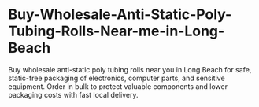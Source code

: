 # Buy-Wholesale-Anti-Static-Poly-Tubing-Rolls-Near-me-in-Long-Beach
Buy wholesale anti-static poly tubing rolls near you in Long Beach for safe, static-free packaging of electronics, computer parts, and sensitive equipment. Order in bulk to protect valuable components and lower packaging costs with fast local delivery.
